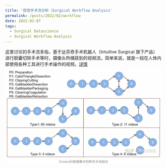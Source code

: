 ```yaml
---
title: '视觉手术流分析（Surgical Workflow Analysis'
permalink: /posts/2022/02/workflow
date: 2022-02-07
tags:
  - Surgical Datascience
  - Surgical Workflow Analysis
---
```


这里讨论的手术流多指，基于达芬奇手术机器人（Intuitive Surgical 旗下产品）进行胆囊切除手术等时，摄像头所捕获到的视频流。简单来说，就是一段在人体内部使用各种工具进行手术操作的视频。[详情](https://zhuanlan.zhihu.com/p/452956897)
![cvs](/images/surgical_workflow.png)
